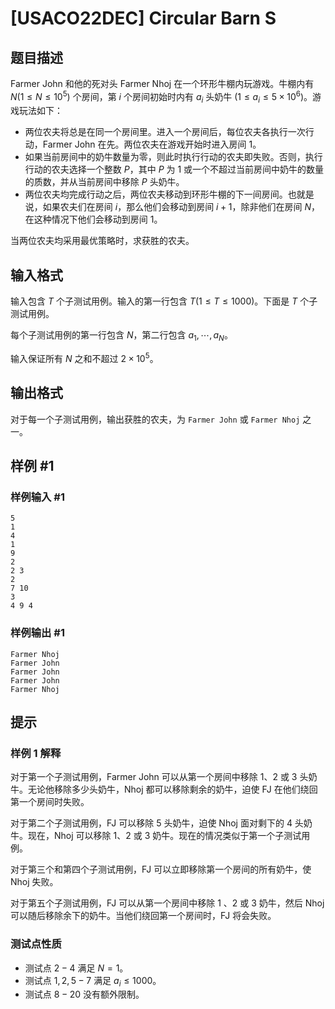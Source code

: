 # [USACO22DEC] Circular Barn S

## 题目描述

Farmer John 和他的死对头 Farmer Nhoj 在一个环形牛棚内玩游戏。牛棚内有 $N(1 \le N \le 10^5)$ 个房间，第 $i$ 个房间初始时内有 $a_i$ 头奶牛 $(1 \le a_i \le 5 \times 10^6)$。游戏玩法如下：

- 两位农夫将总是在同一个房间里。进入一个房间后，每位农夫各执行一次行动，Farmer John 在先。两位农夫在游戏开始时进入房间 $1$。
- 如果当前房间中的奶牛数量为零，则此时执行行动的农夫即失败。否则，执行行动的农夫选择一个整数 $P$，其中 $P$ 为 $1$ 或一个不超过当前房间中奶牛的数量的质数，并从当前房间中移除 $P$ 头奶牛。
- 两位农夫均完成行动之后，两位农夫移动到环形牛棚的下一间房间。也就是说，如果农夫们在房间 $i$，那么他们会移动到房间 $i+1$，除非他们在房间 $N$，在这种情况下他们会移动到房间 $1$。

当两位农夫均采用最优策略时，求获胜的农夫。 

## 输入格式

输入包含 $T$ 个子测试用例。输入的第一行包含 $T(1 \le T \le 1000)$。下面是 $T$ 个子测试用例。

每个子测试用例的第一行包含 $N$，第二行包含 $a_1, \cdots ,a_N$。

输入保证所有 $N$ 之和不超过 $2 \times 10^5$。 

## 输出格式

 对于每一个子测试用例，输出获胜的农夫，为 `Farmer John` 或 `Farmer Nhoj` 之一。

## 样例 #1

### 样例输入 #1
```
5
1
4
1
9
2
2 3
2
7 10
3
4 9 4
```

### 样例输出 #1

```
Farmer Nhoj
Farmer John
Farmer John
Farmer John
Farmer Nhoj
```

## 提示

### 样例 1 解释

对于第一个子测试用例，Farmer John 可以从第一个房间中移除 $1$、$2$ 或 $3$ 头奶牛。无论他移除多少头奶牛，Nhoj 都可以移除剩余的奶牛，迫使 FJ 在他们绕回第一个房间时失败。

对于第二个子测试用例，FJ 可以移除 $5$ 头奶牛，迫使 Nhoj 面对剩下的 $4$ 头奶牛。现在，Nhoj 可以移除 $1$、$2$ 或 $3$ 奶牛。现在的情况类似于第一个子测试用例。

对于第三个和第四个子测试用例，FJ 可以立即移除第一个房间的所有奶牛，使 Nhoj 失败。

对于第五个子测试用例，FJ 可以从第一个房间中移除 $1$
、$2$ 或 $3$ 奶牛，然后 Nhoj 可以随后移除余下的奶牛。当他们绕回第一个房间时，FJ 将会失败。 

### 测试点性质

- 测试点 $2-4$ 满足 $N=1$。
- 测试点 $1,2,5-7$ 满足 $a_i \le 1000$。
- 测试点 $8-20$ 没有额外限制。
